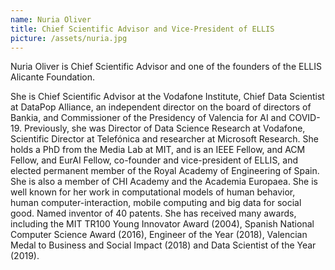 ```yaml
---
name: Nuria Oliver
title: Chief Scientific Advisor and Vice-President of ELLIS
picture: /assets/nuria.jpg
---
```


Nuria Oliver is Chief Scientific Advisor and one of the founders of the ELLIS Alicante Foundation. 

She is Chief Scientific Advisor at the Vodafone Institute, Chief Data Scientist at DataPop Alliance, an independent director on the board of directors of Bankia, and Commissioner of the Presidency of Valencia for AI and COVID-19. Previously, she was Director of Data Science Research at Vodafone, Scientific Director at Telefónica and researcher at Microsoft Research. She holds a PhD from the Media Lab at MIT, and is an IEEE Fellow, and ACM Fellow, and EurAI Fellow, co-founder and vice-president of ELLIS, and elected permanent member of the Royal Academy of Engineering of Spain. She is also a member of CHI Academy and the Academia Europaea. She is well known for her work in computational models of human behavior, human computer-interaction, mobile computing and big data for social good. Named inventor of 40 patents. She has received many awards, including the MIT TR100 Young Innovator Award (2004), Spanish National Computer Science Award (2016), Engineer of the Year (2018), Valencian Medal to Business and Social Impact (2018) and Data Scientist of the Year (2019).